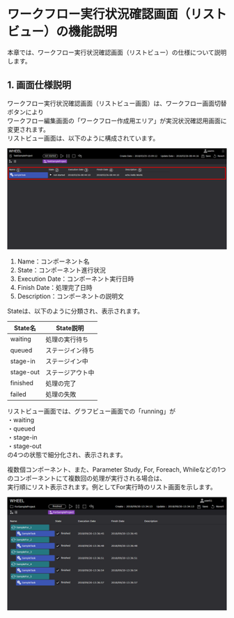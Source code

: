 # ワークフロー実行状況確認画面（リストビュー）の機能説明
本章では、ワークフロー実行状況確認画面（リストビュー）の仕様について説明します。  

## 1. 画面仕様説明
ワークフロー実行状況確認画面（リストビュー画面）は、ワークフロー画面切替ボタンにより  
ワークフロー編集画面の「ワークフロー作成用エリア」が実況状況確認用画面に変更されます。  
リストビュー画面は、以下のように構成されています。  

![img](./img/workflow_listview.png "workflow_listview")  

1. Name：コンポーネント名
1. State：コンポーネント進行状況
1. Execution Date：コンポーネント実行日時
1. Finish Date：処理完了日時
1. Description：コンポーネントの説明文

Stateは、以下のように分類され、表示されます。

| State名 | State説明 |
|----|----|
| waiting | 処理の実行待ち |
| queued | ステージイン待ち |
| stage-in | ステージイン中 |
| stage-out | ステージアウト中 |
| finished | 処理の完了 |
| failed | 処理の失敗 |

リストビュー画面では、グラフビュー画面での「running」が  
・waiting  
・queued  
・stage-in    
・stage-out  
の4つの状態で細分化され、表示されます。  

複数個コンポーネント、また、Parameter Study, For, Foreach, Whileなどの1つのコンポーネントにて複数回の処理が実行される場合は、  
実行順にリスト表示されます。例としてFor実行時のリスト画面を示します。

![img](./img/for_finished.png "For_component_list")  
